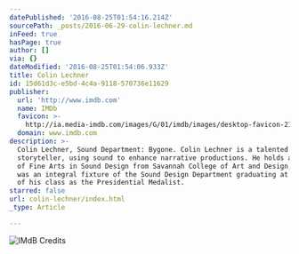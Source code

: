 ```yaml
---
datePublished: '2016-08-25T01:54:16.214Z'
sourcePath: _posts/2016-06-29-colin-lechner.md
inFeed: true
hasPage: true
author: []
via: {}
dateModified: '2016-08-25T01:54:06.933Z'
title: Colin Lechner
id: 15d61d3c-e5bd-4c4a-9118-570736e11629
publisher:
  url: 'http://www.imdb.com'
  name: IMDb
  favicon: >-
    http://ia.media-imdb.com/images/G/01/imdb/images/desktop-favicon-2165806970._CB270901283_.ico
  domain: www.imdb.com
description: >-
  Colin Lechner, Sound Department: Bygone. Colin Lechner is a talented
  storyteller, using sound to enhance narrative productions. He holds a Masters
  of Fine Arts in Sound Design from Savannah College of Art and Design, where he
  was an integral fixture of the Sound Design Department graduating at the top
  of his class as the Presidential Medalist.
starred: false
url: colin-lechner/index.html
_type: Article

---
```

![IMdB Credits](https://the-grid-user-content.s3-us-west-2.amazonaws.com/c8c73ac0-cbad-407c-b9ec-024da0acce19.jpg)